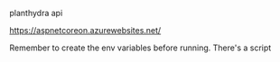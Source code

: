 planthydra api

https://aspnetcoreon.azurewebsites.net/ 

Remember to create the env variables before running. There's a script